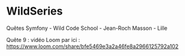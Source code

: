 # WildSeries
Quêtes Symfony - Wild Code School - Jean-Roch Masson - Lille

Quête 9 : vidéo Loom par ici : https://www.loom.com/share/bfe5469e3a2a46fe8a2966125792a102 

